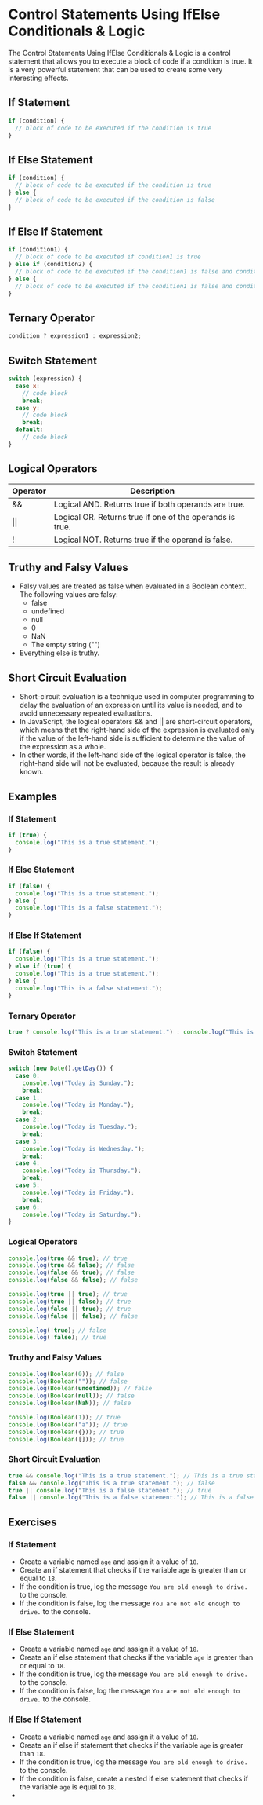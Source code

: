 # Control Statements Using IfElse Conditionals & Logic

The Control Statements Using IfElse Conditionals & Logic is a control statement that allows you to execute a block of code if a condition is true. It is a very powerful statement that can be used to create some very interesting effects.

## If Statement

```js
if (condition) {
  // block of code to be executed if the condition is true
}
```

## If Else Statement

```js
if (condition) {
  // block of code to be executed if the condition is true
} else {
  // block of code to be executed if the condition is false
}
```

## If Else If Statement

```js
if (condition1) {
  // block of code to be executed if condition1 is true
} else if (condition2) {
  // block of code to be executed if the condition1 is false and condition2 is true
} else {
  // block of code to be executed if the condition1 is false and condition2 is false
}
```

## Ternary Operator

```js
condition ? expression1 : expression2;
```

## Switch Statement

```js
switch (expression) {
  case x:
    // code block
    break;
  case y:
    // code block
    break;
  default:
    // code block
}
```

## Logical Operators

| Operator | Description |
| --- | --- |
| && | Logical AND. Returns true if both operands are true. |
| \|\| | Logical OR. Returns true if one of the operands is true. |
| ! | Logical NOT. Returns true if the operand is false. |

## Truthy and Falsy Values

- Falsy values are treated as false when evaluated in a Boolean context. The following values are falsy:
  - false
  - undefined
  - null
  - 0
  - NaN
  - The empty string ("")
- Everything else is truthy.

## Short Circuit Evaluation

- Short-circuit evaluation is a technique used in computer programming to delay the evaluation of an expression until its value is needed, and to avoid unnecessary repeated evaluations.
- In JavaScript, the logical operators && and || are short-circuit operators, which means that the right-hand side of the expression is evaluated only if the value of the left-hand side is sufficient to determine the value of the expression as a whole.
- In other words, if the left-hand side of the logical operator is false, the right-hand side will not be evaluated, because the result is already known.

## Examples

### If Statement

```js
if (true) {
  console.log("This is a true statement.");
}
```

### If Else Statement

```js
if (false) {
  console.log("This is a true statement.");
} else {
  console.log("This is a false statement.");
}
```

### If Else If Statement

```js
if (false) {
  console.log("This is a true statement.");
} else if (true) {
  console.log("This is a true statement.");
} else {
  console.log("This is a false statement.");
}
```

### Ternary Operator

```js
true ? console.log("This is a true statement.") : console.log("This is a false statement.");
```

### Switch Statement

```js
switch (new Date().getDay()) {
  case 0:
    console.log("Today is Sunday.");
    break;
  case 1:
    console.log("Today is Monday.");
    break;
  case 2:
    console.log("Today is Tuesday.");
    break;
  case 3:
    console.log("Today is Wednesday.");
    break;
  case 4:
    console.log("Today is Thursday.");
    break;
  case 5:
    console.log("Today is Friday.");
    break;
  case 6:
    console.log("Today is Saturday.");
}
```

### Logical Operators

```js
console.log(true && true); // true
console.log(true && false); // false
console.log(false && true); // false
console.log(false && false); // false

console.log(true || true); // true
console.log(true || false); // true
console.log(false || true); // true
console.log(false || false); // false

console.log(!true); // false
console.log(!false); // true
```

### Truthy and Falsy Values

```js
console.log(Boolean(0)); // false
console.log(Boolean("")); // false
console.log(Boolean(undefined)); // false
console.log(Boolean(null)); // false
console.log(Boolean(NaN)); // false

console.log(Boolean(1)); // true
console.log(Boolean("a")); // true
console.log(Boolean({})); // true
console.log(Boolean([])); // true
```

### Short Circuit Evaluation

```js
true && console.log("This is a true statement."); // This is a true statement.
false && console.log("This is a true statement."); // false
true || console.log("This is a false statement."); // true
false || console.log("This is a false statement."); // This is a false statement.
```

## Exercises

### If Statement

- Create a variable named `age` and assign it a value of `18`.
- Create an if statement that checks if the variable `age` is greater than or equal to `18`.
- If the condition is true, log the message `You are old enough to drive.` to the console.
- If the condition is false, log the message `You are not old enough to drive.` to the console.

### If Else Statement

- Create a variable named `age` and assign it a value of `18`.
- Create an if else statement that checks if the variable `age` is greater than or equal to `18`.
- If the condition is true, log the message `You are old enough to drive.` to the console.
- If the condition is false, log the message `You are not old enough to drive.` to the console.

### If Else If Statement

- Create a variable named `age` and assign it a value of `18`.
- Create an if else if statement that checks if the variable `age` is greater than `18`.
- If the condition is true, log the message `You are old enough to drive.` to the console.
- If the condition is false, create a nested if else statement that checks if the variable `age` is equal to `18`.
- 